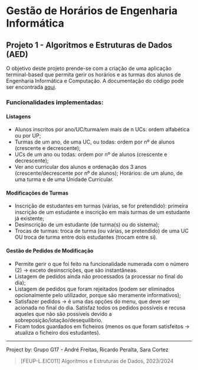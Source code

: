 # Gestão de Horários de Engenharia Informática
## Projeto 1 - Algoritmos e Estruturas de Dados (AED)


O objetivo deste projeto prende-se com a criação de uma aplicação terminal-based que permita gerir os horários e as turmas dos alunos de Engenharia Informática e Computação.
A documentação do código pode ser encontrada [aqui](https://github.com/Juskocode/Shedule_management_LEIC).


### Funcionalidades implementadas:



#### Listagens

- Alunos inscritos por ano/UC/turma/em mais de n UCs: ordem alfabética ou por UP;
- Turmas de um ano, de uma UC, ou todas: ordem por nº de alunos (crescente e decrescente);
- UCs de um ano ou todas: ordem por nº de alunos (crescente e decrescente);
- Ver ano curricular dos alunos e ordenação dos 3 anos (crescente/decrescente por nº de alunos);
  Horários: de um aluno, de uma turma e de uma Unidade Curricular.

#### Modificações de Turmas

- Inscrição de estudantes em turmas (várias, se for pretendido): primeira inscrição de um estudante e inscrição em mais turmas de um estudante já existente;
- Desinscrição de um estudante (de turma(s) ou do sistema);
- Trocas de turmas: troca de turma (ou várias, se pretendido) de uma UC OU troca de turma entre dois estudantes (trocam entre si).


#### Gestão de Pedidos de Modificação
- Permite gerir o que foi feito na funcionalidade numerada com o número (2) -> exceto desinscrições, que são instantâneas.
- Listagem de pedidos ainda não processados (a processar no final do dia);
- Listagem de pedidos que foram rejeitados (podem ser eliminados opcionalmente pelo utilizador, porque são meramente informativos);
- Satisfazer pedidos -> é uma das opções do menu, que deve ser acionada no final do dia. Satisfaz todos os pedidos possíveis e recusa aqueles que não são possíveis devido a sobreposição/lotação/desequilíbrio.
- Ficam todos guardados em ficheiros (menos os que foram satisfeitos -> atualiza o ficheiro dos estudantes).

-----------------------------------------
Project by:
Grupo G17 - André Freitas, Ricardo Peralta, Sara Cortez

> [FEUP-L.EIC011] Algoritmos e Estruturas de Dados, 2023/2024